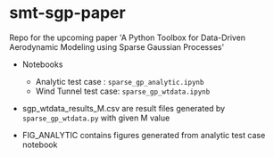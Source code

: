 # smt-sgp-paper

Repo for the upcoming paper 'A Python Toolbox for Data-Driven Aerodynamic Modeling using Sparse Gaussian Processes'

* Notebooks
  * Analytic test case : `sparse_gp_analytic.ipynb`
  * Wind Tunnel test case: `sparse_gp_wtdata.ipynb`

* sgp_wtdata_results_M<value>.csv are result files generated by `sparse_gp_wtdata.py` with given M value

* FIG_ANALYTIC contains figures generated from analytic test case notebook